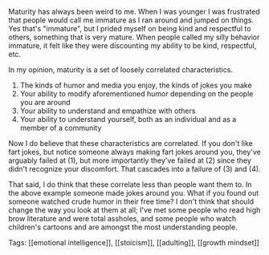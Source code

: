 Maturity has always been weird to me. When I was younger I was frustrated that people would call me immature as I ran around and jumped on things. Yes that's "immature", but I prided myself on being kind and respectful to others, something that is very mature. When people called my silly behavior immature, it felt like they were discounting my ability to be kind, respectful, etc.  

In my opinion, maturity is a set of loosely correlated characteristics.

 1. The kinds of humor and media you enjoy, the kinds of jokes you make
 2. Your ability to modify aforementioned humor depending on the people you are around
 3. Your ability to understand and empathize with others
 4. Your ability to understand yourself, both as an individual and as a member of a community

Now I do believe that these characteristics are correlated. If you don't like fart jokes, but notice someone always making fart jokes around you, they've arguably failed at (1), but more importantly they've failed at (2) since they didn't recognize your discomfort. That cascades into a failure of (3) and (4).

That said, I do think that these correlate less than people want them to. In the above example someone made jokes around you. What if you found out someone watched crude humor in their free time? I don't think that should change the way you look at them at all; I've met some people who read high brow literature and were total assholes, and some people who watch children's cartoons and are amongst the most understanding people.

Tags: [[emotional intelligence]], [[stoicism]], [[adulting]], [[growth mindset]]
